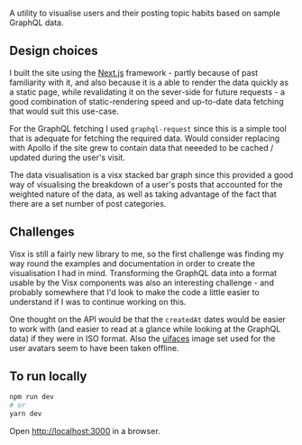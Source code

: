 A utility to visualise users and their posting topic habits based on sample GraphQL data.

## Design choices

I built the site using the [Next.js](https://nextjs.org/) framework - partly because of past familiarity with it, and also because it is a able to render the data quickly as a static page, while revalidating it on the sever-side for future requests - a good combination of static-rendering speed and up-to-date data fetching that would suit this use-case.

For the GraphQL fetching I used `graphql-request` since this is a simple tool that is adequate for fetching the required data.  Would consider replacing with Apollo if the site grew to contain data that neeeded to be cached / updated during the user's visit.

The data visualisation is a visx stacked bar graph since this provided a good way of visualising the breakdown of a user's posts that accounted for the weighted nature of the data, as well as taking advantage of the fact that there are a set number of post categories.

## Challenges

Visx is still a fairly new library to me, so the first challenge was finding my way round the examples and documentation in order to create the visualisation I had in mind.  Transforming the GraphQL data into a format usable by the Visx components was also an interesting challenge - and probably somewhere that I'd look to make the code a little easier to understand if I was to continue working on this.

One thought on the API would be that the `createdAt` dates would be easier to work with (and easier to read at a glance while looking at the GraphQL data) if they were in ISO format.  Also the [uifaces](https://uifaces.com/) image set used for the user avatars seem to have been taken offline.


## To run locally

```bash
npm run dev
# or
yarn dev
```

Open [http://localhost:3000](http://localhost:3000) in a browser.
